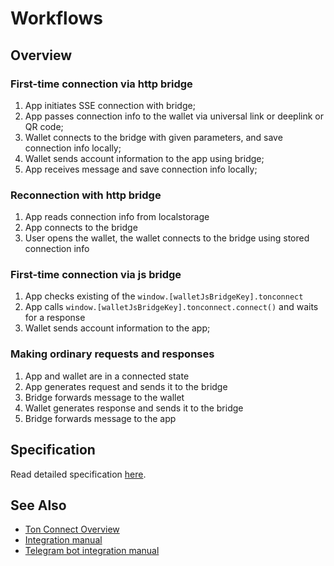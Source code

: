 # Workflows

## Overview

### First-time connection via http bridge

1. App initiates SSE connection with bridge;
2. App passes connection info to the wallet via universal link or deeplink or QR code;
3. Wallet connects to the bridge with given parameters, and save connection info locally;
4. Wallet sends account information to the app using bridge;
5. App receives message and save connection info locally;

### Reconnection with http bridge

1. App reads connection info from localstorage
2. App connects to the bridge
3. User opens the wallet, the wallet connects to the bridge using stored connection info

### First-time connection via js bridge

1. App checks existing of the `window.[walletJsBridgeKey].tonconnect`
2. App calls `window.[walletJsBridgeKey].tonconnect.connect()` and waits for a response
3. Wallet sends account information to the app;

### Making ordinary requests and responses

1. App and wallet are in a connected state
2. App generates request and sends it to the bridge
3. Bridge forwards message to the wallet
4. Wallet generates response and sends it to the bridge
5. Bridge forwards message to the app

## Specification

Read detailed specification [here](https://github.com/ton-blockchain/ton-connect/blob/main/workflows.md#details).

## See Also

* [Ton Connect Overview](/dapps/ton-connect/)
* [Integration manual](/develop/dapps/ton-connect/integration)
* [Telegram bot integration manual](/develop/dapps/ton-connect/tg-bot-integration)
